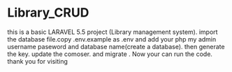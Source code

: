 # Library_CRUD
this is a basic LARAVEL 5.5 project (Library management system). import the database file.copy .env.example as .env and add your php my admin username paseword and database name(create a database). then generate the key. update the comoser. and migrate . Now your can run the code. thank you for visiting
